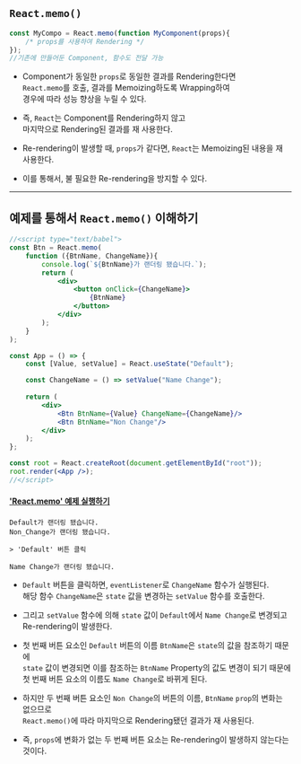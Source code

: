 
## `React.memo()`

``` js
const MyCompo = React.memo(function MyComponent(props){
	/* props를 사용하여 Rendering */
});
//기존에 만들어둔 Component, 함수도 전달 가능
```

- Component가 동일한 `props`로 동일한 결과를 Rendering한다면 <br/>
	`React.memo`를 호출, 결과를 Memoizing하도록 Wrapping하여 <br/>
	경우에 따라 성능 향상을 누릴 수 있다.
	
- 즉, `React`는 Component를 Rendering하지 않고 <br/>
	마지막으로 Rendering된 결과를 재 사용한다.
	
- Re-rendering이 발생할 때, `props`가 같다면, `React`는 Memoizing된 내용을 재 사용한다.
- 이를 통해서, 불 필요한 Re-rendering을 방지할 수 있다.

---

## 예제를 통해서 `React.memo()` 이해하기


``` jsx
//<script type="text/babel">
const Btn = React.memo(
	function ({BtnName, ChangeName}){
		console.log(`${BtnName}가 랜더링 됐습니다.`);
		return (
			<div>
				<button onClick={ChangeName}>
					{BtnName}
				</button>
			</div>
		);
	}
);

const App = () => {
	const [Value, setValue] = React.useState("Default");

	const ChangeName = () => setValue("Name Change");
	
	return (
		<div>
			<Btn BtnName={Value} ChangeName={ChangeName}/>
			<Btn BtnName="Non Change"/>
		</div>
	);
};

const root = React.createRoot(document.getElementById("root"));
root.render(<App />);
//</script>
```

<h4><a href="/React_Study/Exam/prop/memoExam.html">'React.memo' 예제 실행하기</a></h4>

```
Default가 랜더링 됐습니다.
Non_Change가 랜더링 됐습니다.

> 'Default' 버튼 클릭

Name Change가 랜더링 됐습니다.
```

- `Default` 버튼을 클릭하면, `eventListener`로 `ChangeName` 함수가 실행된다. <br/>
	해당 함수 `ChangeName`은 `state` 값을 변경하는 `setValue` 함수를 호출한다.

- 그리고 `setValue` 함수에 의해 `state` 값이 `Default`에서 `Name Change`로 변경되고 <br/>
	Re-rendering이 발생한다. 

- 첫 번째 버튼 요소인 `Default` 버튼의 이름 `BtnName`은  `state`의 값을 참조하기 때문에 <br/>
	`state` 값이 변경되면 이를 참조하는 `BtnName` Property의 값도 변경이 되기 때문에
	첫 번째 버튼 요소의 이름도 `Name Change`로 바뀌게 된다.

* 하지만 두 번째 버튼 요소인 `Non Change`의 버튼의 이름, `BtnName` `prop`의 변화는 없으므로 <br/>
	`React.memo()`에 따라 마지막으로 Rendering됐던 결과가 재 사용된다.

- 즉, `props`에 변화가 없는 두 번째 버튼 요소는 Re-rendering이 발생하지 않는다는 것이다.

